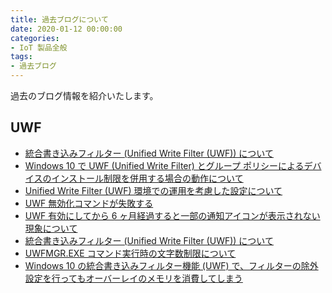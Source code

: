 ```yaml
---
title: 過去ブログについて
date: 2020-01-12 00:00:00
categories:
- IoT 製品全般
tags:
- 過去ブログ
---
```

過去のブログ情報を紹介いたします。
<!-- more -->
## UWF
- [統合書き込みフィルター (Unified Write Filter (UWF)) について](https://docs.microsoft.com/ja-jp/archive/blogs/askcorejp/unified-write-filter-info)
- [Windows 10 で UWF (Unified Write Filter) とグループ ポリシーによるデバイスのインストール制限を併用する場合の動作について](https://social.technet.microsoft.com/Forums/ja-JP/4f4f5c1c-1c83-49c2-940a-b7dc51cd1379/windows-10-12391-uwf-unified-write-filter-1239212464125231254012503?forum=Wcsupportja)
- [Unified Write Filter (UWF) 環境での運用を考慮した設定について](https://social.technet.microsoft.com/Forums/ja-JP/7cfc6009-1a55-4ee3-b892-345fe2ee2377/unified-write-filter-uwf?forum=Wcsupportja)
- [UWF 無効化コマンドが失敗する](https://social.technet.microsoft.com/Forums/ja-JP/68832722-c695-4779-a1c4-7b537db89a05/uwf-289612117721270124671251012531124891236422833259431237712427?forum=Wcsupportja)
- [UWF 有効にしてから 6 ヶ月経過すると一部の通知アイコンが表示されない現象について](https://social.technet.microsoft.com/Forums/ja-JP/4276f895-6266-4d4a-92dd-507ed694aab3/uwf-26377211771239512375123901236312425-6?forum=Wcsupportja)
- [統合書き込みフィルター (Unified Write Filter (UWF)) について](https://social.technet.microsoft.com/Forums/ja-JP/0cae72ac-dcf8-4d46-a944-f39bdb92c1c0/3211321512263601236536796124151250112451125231247912540-unified?forum=Wcsupportja)
- [UWFMGR.EXE コマンド実行時の文字数制限について](https://social.technet.microsoft.com/Forums/ja-JP/01e63d85-cacc-4286-a4b7-d397ccfa143f/uwfmgrexe?forum=Wcsupportja)
- [Windows 10 の統合書き込みフィルター機能 (UWF) で、フィルターの除外設定を行ってもオーバーレイのメモリを消費してしまう](https://social.technet.microsoft.com/Forums/ja-JP/959a7f26-3b2a-4336-9882-696bc21efbe1/windows-10?forum=Wcsupportja)